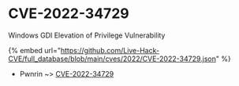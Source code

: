 # CVE-2022-34729

Windows GDI Elevation of Privilege Vulnerability

{% embed url="https://github.com/Live-Hack-CVE/full_database/blob/main/cves/2022/CVE-2022-34729.json" %}


* Pwnrin ~> [CVE-2022-34729](https://www.alice-snow.ru/2022/database/cve-2022-34729/cve-2022-34729-pwnrin)